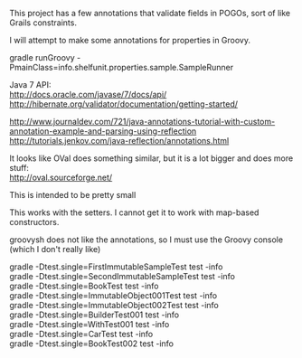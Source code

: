 This project has a few annotations that validate fields in POGOs, sort of like Grails constraints.   

I will attempt to make some annotations for properties in Groovy.    

gradle runGroovy -PmainClass=info.shelfunit.properties.sample.SampleRunner    

Java 7 API:  
http://docs.oracle.com/javase/7/docs/api/  
http://hibernate.org/validator/documentation/getting-started/  

http://www.journaldev.com/721/java-annotations-tutorial-with-custom-annotation-example-and-parsing-using-reflection   
http://tutorials.jenkov.com/java-reflection/annotations.html    

It looks like OVal does something similar, but it is a lot bigger and does more stuff:   
http://oval.sourceforge.net/    

This is intended to be pretty small    

This works with the setters. I cannot get it to work with map-based constructors.  

groovysh does not like the annotations, so I must use the Groovy console (which I don't really like)

gradle -Dtest.single=FirstImmutableSampleTest test -info   
gradle -Dtest.single=SecondImmutableSampleTest test -info  
gradle -Dtest.single=BookTest test -info    
gradle -Dtest.single=ImmutableObject001Test test -info    
gradle -Dtest.single=ImmutableObject002Test test -info    
gradle -Dtest.single=BuilderTest001 test -info    
gradle -Dtest.single=WithTest001 test -info    
gradle -Dtest.single=CarTest test -info    
gradle -Dtest.single=BookTest002 test -info    

